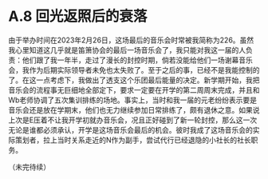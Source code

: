 # A.8 回光返照后的衰落

由于举办时间在2023年2月26日，这场最后的音乐会时常被我简称为226。虽然我心里知道这几乎就是笛箫协会的最后一场音乐会了，我只能对我这一届的人负责：他们跟了我一年半，走过了漫长的封控时期，倘若没能给他们一场谢幕音乐会，我作为后期实际领导者未免也太失败了。至于之后的事，已经不是我能控制的了。在这一点考虑下，我做出了透支这个乐团最后能量的决定。新学期开始，我把音乐会的流程事无巨细地全部定下，要求一定要在开学的第二周周末完成，并且和Wb老师协调了五次集训排练的场地。事实上，当时和我一届的元老纷纷表示要是音乐会还是放在学期末，他们也无力继续参加日常排练了，颇有退休之意。如果说上次是E压着不让我开学初就办音乐会，况且正好碰到了新一轮封控，那么这一次无论是谁都必须承认，开学是这场音乐会最后的机会。彼时我成了这场音乐会的实际策划者，拉上当时关系走近的N作为副手，尝试代行已经退隐的小社长的社长职务。

（未完待续）